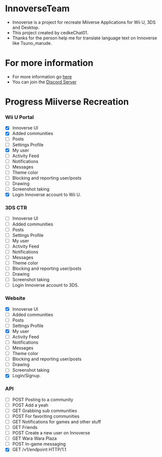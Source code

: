 # InnoverseTeam
- Innoverse is a project for recreate Miiverse Applications for Wii U, 3DS and Desktop.
- This project created by cedkeChat01.
- Thanks for the person help me for translate language text on Innoverse like Tsuno_marude.
  
# For more information
- For more information go [here](https://github.com/InnoverseTeam/Innoverse/blob/main/README.md)
- You can join the [Discord Server](https://discord.gg/HTecc8YTZz)

# Progress Miiverse Recreation
### Wii U Portal
- [x] Innoverse UI
- [x] Added communities
- [ ] Posts
- [ ] Settings Profile
- [x] My user
- [ ] Activity Feed
- [ ] Notifications
- [ ] Messages
- [ ] Theme color
- [ ] Blocking and reporting user/posts
- [ ] Drawing
- [ ] Screenshot taking
- [x] Login Innoverse account to Wii U.

### 3DS CTR
- [ ] Innoverse UI
- [ ] Added communities
- [ ] Posts
- [ ] Settings Profile
- [ ] My user
- [ ] Activity Feed
- [ ] Notifications
- [ ] Messages
- [ ] Theme color
- [ ] Blocking and reporting user/posts
- [ ] Drawing
- [ ] Screenshot taking
- [ ] Login Innoverse account to 3DS.

### Website 
- [x] Innoverse UI
- [ ] Added communities
- [ ] Posts
- [ ] Settings Profile
- [x] My user
- [ ] Activity Feed
- [ ] Notifications
- [ ] Messages
- [ ] Theme color
- [ ] Blocking and reporting user/posts
- [ ] Drawing
- [ ] Screenshot taking
- [x] Login/Signup.

### API
- [ ] POST Posting to a community
- [ ] POST Add a yeah
- [ ] GET Grabbing sub communities
- [ ] POST For favoriting communities
- [ ] GET Notifications for games and other stuff
- [ ] GET Friends
- [ ] POST Create a new user on Innoverse
- [ ] GET Wara Wara Plaza
- [ ] POST In-game messaging
- [x] GET /v1/endpoint HTTP/1.1
